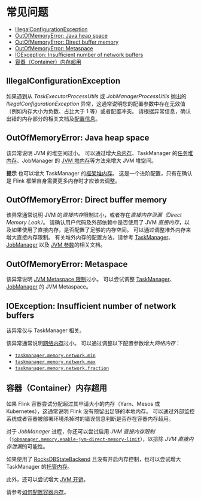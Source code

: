 # 常见问题

- [IllegalConfigurationException](https://ci.apache.org/projects/flink/flink-docs-release-1.12/zh/deployment/memory/mem_trouble.html#illegalconfigurationexception)
- [OutOfMemoryError: Java heap space](https://ci.apache.org/projects/flink/flink-docs-release-1.12/zh/deployment/memory/mem_trouble.html#outofmemoryerror-java-heap-space)
- [OutOfMemoryError: Direct buffer memory](https://ci.apache.org/projects/flink/flink-docs-release-1.12/zh/deployment/memory/mem_trouble.html#outofmemoryerror-direct-buffer-memory)
- [OutOfMemoryError: Metaspace](https://ci.apache.org/projects/flink/flink-docs-release-1.12/zh/deployment/memory/mem_trouble.html#outofmemoryerror-metaspace)
- [IOException: Insufficient number of network buffers](https://ci.apache.org/projects/flink/flink-docs-release-1.12/zh/deployment/memory/mem_trouble.html#ioexception-insufficient-number-of-network-buffers)
- [容器（Container）内存超用](https://ci.apache.org/projects/flink/flink-docs-release-1.12/zh/deployment/memory/mem_trouble.html#容器container内存超用)

## IllegalConfigurationException

如果遇到从 *TaskExecutorProcessUtils* 或 *JobManagerProcessUtils* 抛出的 *IllegalConfigurationException* 异常，这通常说明您的配置参数中存在无效值（例如内存大小为负数、占比大于 1 等）或者配置冲突。 请根据异常信息，确认出错的内存部分的相关文档及[配置信息](https://ci.apache.org/projects/flink/flink-docs-release-1.12/zh/deployment/config.html#memory-configuration)。

## OutOfMemoryError: Java heap space

该异常说明 JVM 的堆空间过小。 可以通过增大[总内存](https://ci.apache.org/projects/flink/flink-docs-release-1.12/zh/deployment/memory/mem_setup.html#configure-total-memory)、TaskManager 的[任务堆内存](https://ci.apache.org/projects/flink/flink-docs-release-1.12/zh/deployment/memory/mem_setup_tm.html#task-operator-heap-memory)、JobManager 的 [JVM 堆内存](https://ci.apache.org/projects/flink/flink-docs-release-1.12/zh/deployment/memory/mem_setup_jobmanager.html#configure-jvm-heap)等方法来增大 JVM 堆空间。

**提示** 也可以增大 TaskManager 的[框架堆内存](https://ci.apache.org/projects/flink/flink-docs-release-1.12/zh/deployment/memory/mem_setup_tm.html#framework-memory)。 这是一个进阶配置，只有在确认是 Flink 框架自身需要更多内存时才应该去调整。

## OutOfMemoryError: Direct buffer memory

该异常通常说明 JVM 的*直接内存*限制过小，或者存在*直接内存泄漏（Direct Memory Leak）*。 请确认用户代码及外部依赖中是否使用了 JVM *直接内存*，以及如果使用了直接内存，是否配置了足够的内存空间。 可以通过调整堆外内存来增大直接内存限制。 有关堆外内存的配置方法，请参考 [TaskManager](https://ci.apache.org/projects/flink/flink-docs-release-1.12/zh/deployment/memory/mem_setup_tm.html#configure-off-heap-memory-direct-or-native)、[JobManager](https://ci.apache.org/projects/flink/flink-docs-release-1.12/zh/deployment/memory/mem_setup_jobmanager.html#configure-off-heap-memory) 以及 [JVM 参数](https://ci.apache.org/projects/flink/flink-docs-release-1.12/zh/deployment/memory/mem_setup.html#jvm-parameters)的相关文档。

## OutOfMemoryError: Metaspace

该异常说明 [JVM Metaspace 限制](https://ci.apache.org/projects/flink/flink-docs-release-1.12/zh/deployment/memory/mem_setup.html#jvm-parameters)过小。 可以尝试调整 [TaskManager](https://ci.apache.org/projects/flink/flink-docs-release-1.12/zh/deployment/config.html#taskmanager-memory-jvm-metaspace-size)、[JobManager](https://ci.apache.org/projects/flink/flink-docs-release-1.12/zh/deployment/config.html#jobmanager-memory-jvm-metaspace-size) 的 JVM Metaspace。

## IOException: Insufficient number of network buffers

该异常仅与 TaskManager 相关。

该异常通常说明[网络内存](https://ci.apache.org/projects/flink/flink-docs-release-1.12/zh/deployment/memory/mem_setup_tm.html#detailed-memory-model)过小。 可以通过调整以下配置参数增大*网络内存*：

- [`taskmanager.memory.network.min`](https://ci.apache.org/projects/flink/flink-docs-release-1.12/zh/deployment/config.html#taskmanager-memory-network-min)
- [`taskmanager.memory.network.max`](https://ci.apache.org/projects/flink/flink-docs-release-1.12/zh/deployment/config.html#taskmanager-memory-network-max)
- [`taskmanager.memory.network.fraction`](https://ci.apache.org/projects/flink/flink-docs-release-1.12/zh/deployment/config.html#taskmanager-memory-network-fraction)



## 容器（Container）内存超用

如果 Flink 容器尝试分配超过其申请大小的内存（Yarn、Mesos 或 Kubernetes），这通常说明 Flink 没有预留出足够的本地内存。 可以通过外部监控系统或者容器被部署环境杀掉时的错误信息判断是否存在容器内存超用。

对于 *JobManager* 进程，你还可以尝试启用 *JVM 直接内存限制*（[`jobmanager.memory.enable-jvm-direct-memory-limit`](https://ci.apache.org/projects/flink/flink-docs-release-1.12/zh/deployment/config.html#jobmanager-memory-enable-jvm-direct-memory-limit)），以排除 *JVM 直接内存泄漏*的可能性。

如果使用了 [RocksDBStateBackend](https://ci.apache.org/projects/flink/flink-docs-release-1.12/zh/ops/state/state_backends.html#rocksdbstatebackend) 且没有开启内存控制，也可以尝试增大 TaskManager 的[托管内存](https://ci.apache.org/projects/flink/flink-docs-release-1.12/zh/deployment/memory/mem_setup.html#managed-memory)。

此外，还可以尝试增大 [JVM 开销](https://ci.apache.org/projects/flink/flink-docs-release-1.12/zh/deployment/memory/mem_setup.html#capped-fractionated-components)。

请参考[如何配置容器内存](https://ci.apache.org/projects/flink/flink-docs-release-1.12/zh/deployment/memory/mem_tuning.html#configure-memory-for-containers)。